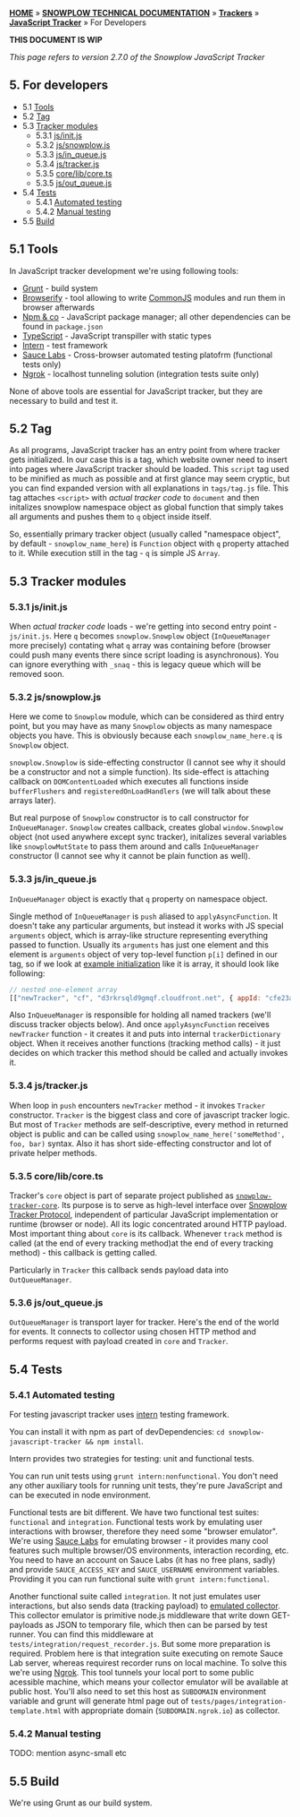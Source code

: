 <a name="top" />

[**HOME**](Home) » [**SNOWPLOW TECHNICAL DOCUMENTATION**](Snowplow-technical-documentation) » [**Trackers**](trackers) » [**JavaScript Tracker**](Javascript-Tracker) » For Developers

**THIS DOCUMENT IS WIP**

*This page refers to version 2.7.0 of the Snowplow JavaScript Tracker*

<a name="for-developers" />

## 5. For developers
  - 5.1 [Tools](#tools)
  - 5.2 [Tag](#tag)
  - 5.3 [Tracker modules](#modules)
    - 5.3.1 [js/init.js](#init)
    - 5.3.2 [js/snowplow.js](#snowplow)
    - 5.3.3 [js/in_queue.js](#in_queue)
    - 5.3.4 [js/tracker.js](#tracker)
    - 5.3.5 [core/lib/core.ts](#core)
    - 5.3.5 [js/out_queue.js](#out_queue)
  - 5.4 [Tests](#tests)
    - 5.4.1 [Automated testing](#autotest)
    - 5.4.2 [Manual testing](#manualtest)
  - 5.5 [Build](#build)

<a name="tools" />

## 5.1 Tools

In JavaScript tracker development we're using following tools:

* [Grunt][grunt] - build system
* [Browserify][browserify] - tool allowing to write [CommonJS][commonjs] modules and run them in browser afterwards
* [Npm & co][npmjs] - JavaScript package manager; all other dependencies can be found in `package.json`
* [TypeScript][typescript] - JavaScript transpiller with static types
* [Intern][intern] - test framework
* [Sauce Labs][saucelabs] - Cross-browser automated testing platofrm (functional tests only)
* [Ngrok][ngrok] - localhost tunneling solution (integration tests suite only)

None of above tools are essential for JavaScript tracker, but they are necessary to build and test it.

<a name="tag" />

## 5.2 Tag

As all programs, JavaScript tracker has an entry point from where tracker gets
initialized. In our case this is a tag, which website owner need to insert into
pages where JavaScript tracker should be loaded.
This `script` tag used to be minified as much as possible and at first glance
may seem cryptic, but you can find expanded version with all explanations in
`tags/tag.js` file. This tag attaches `<script>` with *actual tracker code* to
`document` and then initalizes snowplow namespace object as global function that
simply takes all arguments and pushes them to `q` object inside itself.

So, essentially primary tracker object (usually called "namespace object", by
default - `snowplow_name_here`) is `Function` object with `q` property attached
to it. While execution still in the tag - `q` is simple JS `Array`.

<a name="modules" />

## 5.3 Tracker modules

<a name="init" />

### 5.3.1 js/init.js

When *actual tracker code* loads - we're getting into second entry point -
`js/init.js`. Here `q` becomes `snowplow.Snowplow` object (`InQueueManager`
more precisely) contating what `q` array was containing before (browser could
push many events there since script loading is asynchronous). You can ignore
everything with `_snaq` - this is legacy queue which will be removed soon.

<a name="snowplow" />

### 5.3.2 js/snowplow.js

Here we come to `Snowplow` module, which can be considered as third entry point,
but you may have as many `Snowplow` objects as many namespace objects you have.
This is obviously because each `snowplow_name_here.q` is `Snowplow` object.

`snowplow.Snowplow` is side-effecting constructor (I cannot see why it should
be a constructor and not a simple function). Its side-effect is attaching
callback on `DOMContentLoaded` which executes all functions inside
`bufferFlushers` and `registeredOnLoadHandlers` (we will talk about these
arrays later).

But real purpose of `Snowplow` constructor is to call constructor for
`InQueueManager`. `Snowplow` creates callback, creates global `window.Snowplow`
object (not used anywhere except sync tracker), initalizes several variables
like `snowplowMutState` to pass them around and calls `InQueueManager`
constructor (I cannot see why it cannot be plain function as well).

<a name="in_queue" />

### 5.3.3 js/in_queue.js

`InQueueManager` object is exactly that `q` property on namespace object.

Single method of `InQueueManager` is `push` aliased to `applyAsyncFunction`.
It doesn't take any particular arguments, but instead it works with JS special
`arguments` object, which is array-like structure representing everything
passed to function. Usually its `arguments` has just one element and this
element is `arguments` object of very top-level function `p[i]` defined in our
tag, so if we look at [example initialization](example-newtracker) like it is
array, it should look like following:

```javascript
// nested one-element array
[["newTracker", "cf", "d3rkrsqld9gmqf.cloudfront.net", { appId: "cfe23a", platform: "mob" })]]
```

Also `InQueueManager` is responsible for holding all named trackers (we'll
discuss tracker objects below). And once `applyAsyncFunction` receives
`newTracker` function - it creates it and puts into internal
`trackerDictionary` object. When it receives another functions (tracking method
calls) - it just decides on which tracker this method should be called and
actually invokes it.

<a name="tracker" />

### 5.3.4 js/tracker.js

When loop in `push` encounters `newTracker` method - it invokes `Tracker`
constructor. `Tracker` is the biggest class and core of javascript tracker
logic. But most of `Tracker` methods are self-descriptive, every method in
returned object is public and can be called using
`snowplow_name_here('someMethod', foo, bar)` syntax. Also it has short
side-effecting constructor and lot of private helper methods.


<a name="core" />

### 5.3.5 core/lib/core.ts

Tracker's `core` object is part of separate project published as
[`snowplow-tracker-core`][npm-core]. Its purpose is to serve as high-level
interface over [Snowplow Tracker Protocol][tracker-protocol], independent of
particular JavaScript implementation or runtime (browser or node). All its
logic concentrated around HTTP payload. Most important thing about `core` is
its callback. Whenever `track` method is called (at the end of every tracking
method)at the end of every tracking method) - this callback is getting called.

Particularly in `Tracker` this callback sends payload data into
`OutQueueManager`.

<a name="out_queue" />

### 5.3.6 js/out_queue.js

`OutQueueManager` is transport layer for tracker. Here's the end of the world
for events. It connects to collector using chosen HTTP method and performs
request with payload created in `core` and `Tracker`.

<a name="tests" />

## 5.4 Tests

### 5.4.1 Automated testing

For testing javascript tracker uses [intern][intern] testing framework.

You can install it with npm as part of devDependencies:
`cd snowplow-javascript-tracker && npm install`.

Intern provides two strategies for testing: unit and functional tests.

You can run unit tests using `grunt intern:nonfunctional`. You don't need any
other auxiliary tools for running unit tests, they're pure JavaScript and can
be executed in node environment.

Functional tests are bit different. We have two functional test suites:
`functional` and `integration`. Functional tests work by emulating user
interactions with browser, therefore they need some "browser emulator". We're
using [Sauce Labs][saucelabs] for emulating browser - it provides many cool
features such multiple browser/OS environments, interaction recording, etc. You
need to have an account on Sauce Labs (it has no free plans, sadly) and provide
`SAUCE_ACCESS_KEY` and `SAUCE_USERNAME` environment variables. Providing it you
can run functional suite with `grunt intern:functional`.

Another functional suite called `integration`. It not just emulates user
interactions, but also sends data (tracking payload) to [emulated
collector][snowplow-collector]. This collector emulator is primitive node.js
middleware that write down GET-payloads as JSON to temporary file, which then
can be parsed by test runner. You can find this middleware at
`tests/integration/request_recorder.js`. But some more preparation is required.
Problem here is that integration suite executing on remote Sauce Lab server,
whereas requirest recorder runs on local machine. To solve this we're using
[Ngrok][ngrok]. This tool tunnels your local port to some public acessible
machine, which means your collector emulator will be available at public host.
You'll also need to set this host as `SUBDOMAIN` environment variable and grunt
will generate html page out of `tests/pages/integration-template.html` with
appropriate domain (`SUBDOMAIN.ngrok.io`) as collector.

### 5.4.2 Manual testing

TODO: mention async-small etc

<a name="build" />

## 5.5 Build

We're using Grunt as our build system.



[grunt]: http://gruntjs.com/
[browserify]: http://browserify.org/
[commonjs]: https://en.wikipedia.org/wiki/CommonJS
[npmjs]: https://www.npmjs.com/
[intern]: https://theintern.github.io/
[typescript]: https://www.typescriptlang.org/
[saucelabs]: https://saucelabs.com/open-source#automated-testing-platform
[ngrok]: https://ngrok.com/

[example-newtracker]: https://github.com/snowplow/snowplow/wiki/1-General-parameters-for-the-Javascript-tracker#22-initialising-a-tracker
[npm-core]: https://www.npmjs.com/package/snowplow-tracker-core
[tracker-protocol]: https://github.com/snowplow/snowplow/wiki/snowplow-tracker-protocol
[snowplow-collector]: https://github.com/snowplow/snowplow/wiki/Setting-up-a-Collector
